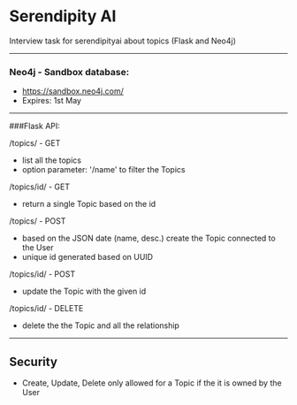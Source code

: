 # Serendipity AI
Interview task for serendipityai about topics (Flask and Neo4j)

----
### Neo4j - Sandbox database: 
- https://sandbox.neo4j.com/
- Expires: 1st May
----

###Flask API:

/topics/ - GET

- list all the topics
- option parameter: '/name' to filter the Topics

/topics/id/ - GET

- return a single Topic based on the id

/topics/ - POST

- based on the JSON date (name, desc.) create the Topic connected to the User
- unique id generated based on UUID

/topics/id/ - POST

- update the Topic with the given id

/topics/id/ - DELETE

- delete the the Topic and all the relationship

-------

## Security

- Create, Update, Delete only allowed for a Topic if the it is owned by the User

